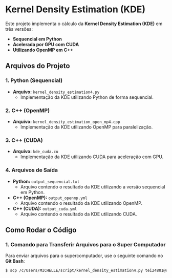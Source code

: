 # Kernel Density Estimation (KDE)

Este projeto implementa o cálculo da **Kernel Density Estimation (KDE)** em três versões:

- **Sequencial em Python**
- **Acelerada por GPU com CUDA**
- **Utilizando OpenMP em C++**

## Arquivos do Projeto

### 1. **Python (Sequencial)**
- **Arquivo:** `kernel_density_estimation4.py`
  - Implementação da KDE utilizando Python de forma sequencial.

### 2. **C++ (OpenMP)**
- **Arquivo:** `kernel_density_estimation_open_mp4.cpp`
  - Implementação da KDE utilizando OpenMP para paralelização.

### 3. **C++ (CUDA)**
- **Arquivo:** `kde_cuda.cu`
  - Implementação da KDE utilizando CUDA para aceleração com GPU.

### 4. **Arquivos de Saída**
- **Python:** `output_sequencial.txt`
  - Arquivo contendo o resultado da KDE utilizando a versão sequencial em Python.
- **C++ (OpenMP):** `output_openmp.yml`
  - Arquivo contendo o resultado da KDE utilizando OpenMP.
- **C++ (CUDA):** `output_cuda.yml`
  - Arquivo contendo o resultado da KDE utilizando CUDA.

## Como Rodar o Código

### 1. **Comando para Transferir Arquivos para o Super Computador**

Para enviar arquivos para o supercomputador, use o seguinte comando no **Git Bash**:

```bash
$ scp /c/Users/MICHELLE/script/kernel_density_estimation4.py tei24801@rolf.ipbeja.pt:/home/alunos/tei/2024/tei24801/
